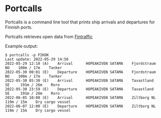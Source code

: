 # Portcalls

Portcalls is a command line tool that prints ship arrivals and departures for
Finnish ports.

Portcalls retrieves open data from
[Fintraffic](https://www.digitraffic.fi/en/marine-traffic/)

Example output:

```
$ portcalls -p FIKOK
Last update: 2022-05-29 14:56
2022-05-29 12:10 (A)    Arrival      HOPEAKIVEN SATAMA    Fjordstraum NO    100m / 17m    Tanker
2022-05-30 00:01 (E)    Departure    HOPEAKIVEN SATAMA    Fjordstraum NO    100m / 17m    Tanker
2022-05-30 05:30 (E)    Arrival      HOPEAKIVEN SATAMA    Tavastland SE     191m / 26m    Roro
2022-05-30 23:59 (E)    Departure    HOPEAKIVEN SATAMA    Tavastland SE     191m / 26m    Roro
2022-06-05 10:00 (E)    Arrival      HOPEAKIVEN SATAMA    Ziltborg NL       119m / 15m    Dry cargo vessel
2022-06-07 12:00 (E)    Departure    HOPEAKIVEN SATAMA    Ziltborg NL       119m / 15m    Dry cargo vessel
```
